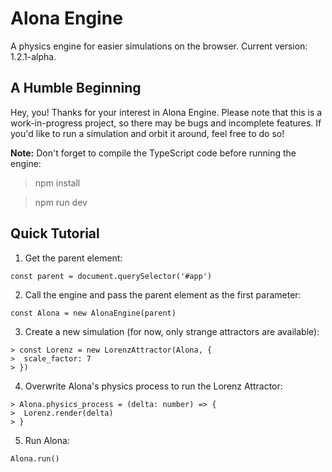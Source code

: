 # Alona Engine

A physics engine for easier simulations on the browser. Current version: 1.2.1-alpha.

## A Humble Beginning

Hey, you! Thanks for your interest in Alona Engine. Please note that this is a work-in-progress project, so there may be bugs and incomplete features. If you'd like to run a simulation and orbit it around, feel free to do so! 

**Note:** Don't forget to compile the TypeScript code before running the engine:

 > npm install
 
 > npm run dev



## Quick Tutorial

1. Get the parent element:
```
const parent = document.querySelector('#app')
```

2. Call the engine and pass the parent element as the first parameter:
```
const Alona = new AlonaEngine(parent)
```

3. Create a new simulation (for now, only strange attractors are available):
```
> const Lorenz = new LorenzAttractor(Alona, {
>  scale_factor: 7
> })
```

4. Overwrite Alona's physics process to run the Lorenz Attractor:
```
> Alona.physics_process = (delta: number) => {
>  Lorenz.render(delta)
> }
```

5. Run Alona:

```
Alona.run()
```

